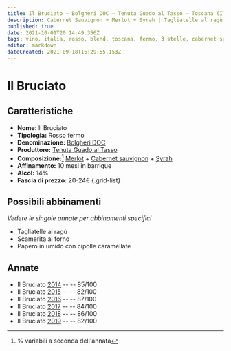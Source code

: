 ```yaml
---
title: Il Bruciato – Bolgheri DOC – Tenuta Guado al Tasso – Toscana (IT) – 20-24€ – 2★-3★
description: Cabernet Sauvignon + Merlot + Syrah | Tagliatelle al ragù – Scamerita al forno – Papero in umido con cipolle caramellate 
published: true
date: 2021-10-01T20:14:49.356Z
tags: vino, italia, rosso, blend, toscana, fermo, 3 stelle, cabernet sauvignon, merlot, syrah, tagliatelle al ragù, Scamerita al forno, Papero in umido con cipolle caramellate, 20-24€
editor: markdown
dateCreated: 2021-09-18T16:29:55.153Z
---
```


# Il Bruciato

## Caratteristiche
- **Nome:** Il Bruciato
- **Tipologia:** Rosso fermo
- **Denominazione:** [Bolgheri DOC](/denominazioni/Italia/Toscana/DOC/Bolgheri)
- **Produttore:** [Tenuta Guado al Tasso](/produttori/Italia/Toscana/Tenuta-Guado-al-Tasso) 
- **Composizione:**[^1] [Merlot](/vitigni/Francia/bacca-nera/merlot) + [Cabernet sauvignon](/vitigni/Francia/bacca-nera/cabernet-sauvignon) + [Syrah](/vitigni/Francia/bacca-nera/syrah) 
- **Affinamento:** 10 mesi in barrique
- **Alcol:** 14%
- **Fascia di prezzo:** 20-24€
{.grid-list}




## Possibili abbinamenti
*Vedere le singole annate per abbinamenti specifici*

- Tagliatelle al ragù
- Scamerita al forno 
- Papero in umido con cipolle caramellate 

## Annate

- Il Bruciato [2014](vini/Italia/Toscana/Tenuta-Guado-al-Tasso/Il-Bruciato/2014) -- <span class="star-3"></span> -- 85/100
- Il Bruciato [2015](vini/Italia/Toscana/Tenuta-Guado-al-Tasso/Il-Bruciato/2015) -- <span class="star-2"></span> -- 82/100
- Il Bruciato [2016](vini/Italia/Toscana/Tenuta-Guado-al-Tasso/Il-Bruciato/2016) -- <span class="star-3"></span> -- 87/100 
- Il Bruciato [2017](vini/Italia/Toscana/Tenuta-Guado-al-Tasso/Il-Bruciato/2017) -- <span class="star-2"></span> -- 84/100
- Il Bruciato [2018](vini/Italia/Toscana/Tenuta-Guado-al-Tasso/Il-Bruciato/2018) -- <span class="star-3"></span> -- 86/100
- Il Bruciato [2019](vini/Italia/Toscana/Tenuta-Guado-al-Tasso/Il-Bruciato/2019) -- <span class="star-2"></span> -- 82/100

[^1]: % variabili a seconda dell'annata